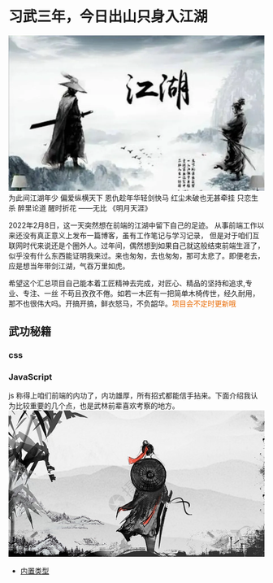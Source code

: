 # 习武三年，今日出山只身入江湖
![first](../docs/assets/hero_two.webp)
为此间江湖年少 偏爱纵横天下 恩仇趁年华轻剑快马 红尘未破也无甚牵挂 只恋生杀 醉里论道 醒时折花 ——无比 《明月天涯》

2022年2月8日，这一天突然想在前端的江湖中留下自己的足迹。
从事前端工作以来还没有真正意义上发布一篇博客，虽有工作笔记与学习记录，
但是对于咱们互联网时代来说还是个圈外人。过年间，偶然想到如果自己就这般结束前端生涯了，似乎没有什么东西能证明我来过。来也匆匆，去也匆匆，那可太悲了。即便老去，应是想当年带剑江湖，气吞万里如虎。

希望这个汇总项目自己能本着工匠精神去完成，对匠心、精品的坚持和追求,专业、专注、一丝 不苟且孜孜不倦。如若一木匠有一把简单木椅传世，经久耐用，那不也很伟大吗。开搞开搞，鲜衣怒马，不负韶华。<font color=#e96900>项目会不定时更新哦</font>


## 武功秘籍

### css

### JavaScript

js 称得上咱们前端的内功了，内功雄厚，所有招式都能信手拈来。下面介绍我认为比较重要的几个点，也是武林前辈喜欢考察的地方。
![like](../docs/assets/hero_one.jpg)

- [内置类型](./components/js/types.md)


